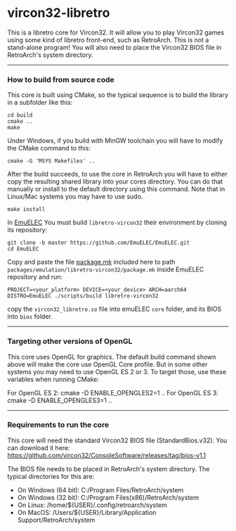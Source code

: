 # vircon32-libretro

This is a libretro core for Vircon32. It will allow you to play Vircon32 games using some kind of libretro front-end, such as RetroArch. This is not a stand-alone program! You will also need to place the Vircon32 BIOS file in RetroArch's system directory.

----------------------------------
### How to build from source code

This core is built using CMake, so the typical sequence is to build the library in a subfolder like this:

```
cd build
cmake ..
make
```

Under Windows, if you build with MinGW toolchain you will have to modify the CMake command to this:

```
cmake -G 'MSYS Makefiles' ..
```

After the build succeeds, to use the core in RetroArch you will have to either copy the resulting shared library into your cores directory. You can do that manually or install to the default directory using this command. Note that in Linux/Mac systems you may have to use sudo.

```
make install
```

In [EmuELEC](https://github.com/EmuELEC/EmuELEC) You must build `libretro-vircon32` their environment by cloning its repository:

```
git clone -b master https://github.com/EmuELEC/EmuELEC.git
cd EmuELEC
```

Copy and paste the file [package.mk](emuelec/package.mk) included here to path `packages/emulation/libretro-vircon32/package.mk` inside EmuELEC repository and run:

```
PROJECT=<your_platform> DEVICE=<your_device> ARCH=aarch64 DISTRO=EmuELEC ./scripts/build libretro-vircon32
```

copy the `vircon32_libretro.so` file into emuELEC `core` folder, and its BIOS into `bios` folder.

--------------------------------------
### Targeting other versions of OpenGL

This core uses OpenGL for graphics. The default build command shown above will make the core use OpenGL Core profile. But in some other systems you may need to use OpenGL ES 2 or 3. To target those, use these variables when running CMake:

For OpenGL ES 2: cmake -D ENABLE_OPENGLES2=1 ..
For OpenGL ES 3: cmake -D ENABLE_OPENGLES3=1 ..

--------------------------------
### Requirements to run the core

This core will need the standard Vircon32 BIOS file (StandardBios.v32).
You can download it here: https://github.com/vircon32/ConsoleSoftware/releases/tag/bios-v1.1

The BIOS file needs to be placed in RetroArch's system directory.
The typical directories for this are:

- On Windows (64 bit):  C:/Program Files/RetroArch/system
- On Windows (32 bit):  C:/Program Files(x86)/RetroArch/system
- On Linux:  /home/${USER}/.config/retroarch/system
- On MacOS:  /Users/${USER}/Library/Application Support/RetroArch/system

